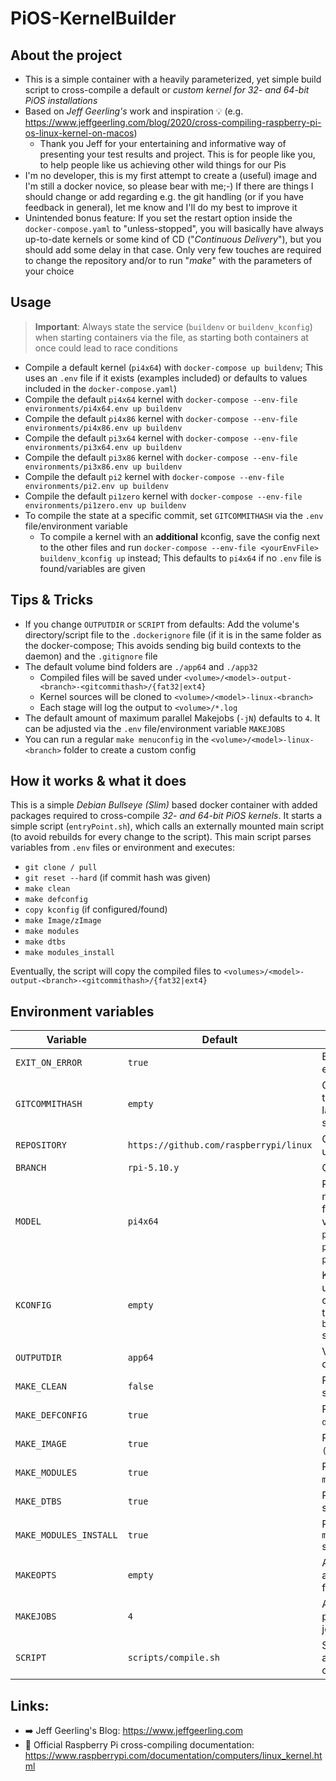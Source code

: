 # PiOS-KernelBuilder
## About the project
- This is a simple container with a heavily parameterized, yet simple build script to cross-compile a default or *custom kernel for 32- and 64-bit PiOS installations*
- Based on *Jeff Geerling's* work and inspiration :bulb: (e.g. https://www.jeffgeerling.com/blog/2020/cross-compiling-raspberry-pi-os-linux-kernel-on-macos)
  - Thank you Jeff for your entertaining and informative way of presenting your test results and project. This is for people like you, to help people like us achieving other wild things for our Pis
- I'm no developer, this is my first attempt to create a (useful) image and I'm still a docker novice, so please bear with me;-) If there are things I should change or add regarding e.g. the git handling (or if you have feedback in general), let me know and I'll do my best to improve it
- Unintended bonus feature: If you set the restart option inside the `docker-compose.yaml` to "unless-stopped", you will basically have always up-to-date kernels or some kind of CD ("*Continuous Delivery*"), but you should add some delay in that case. Only very few touches are required to change the repository and/or to run "*make*" with the parameters of your choice


## Usage
> **Important**: Always state the service (`buildenv` or `buildenv_kconfig`) when starting containers via the file, as starting both containers at once could lead to race conditions

- Compile a default kernel (`pi4x64`) with `docker-compose up buildenv`; This uses an `.env` file if it exists (examples included) or defaults to values included in the `docker-compose.yaml`)
- Compile the default `pi4x64` kernel with `docker-compose --env-file environments/pi4x64.env up buildenv`
- Compile the default `pi4x86` kernel with `docker-compose --env-file environments/pi4x86.env up buildenv`
- Compile the default `pi3x64` kernel with `docker-compose --env-file environments/pi3x64.env up buildenv`
- Compile the default `pi3x86` kernel with `docker-compose --env-file environments/pi3x86.env up buildenv`
- Compile the default `pi2` kernel with `docker-compose --env-file environments/pi2.env up buildenv`
- Compile the default `pi1zero` kernel with `docker-compose --env-file environments/pi1zero.env up buildenv`
- To compile the state at a specific commit, set `GITCOMMITHASH` via the `.env` file/environment variable
  - To compile a kernel with an **additional** kconfig, save the config next to the other files and run `docker-compose --env-file <yourEnvFile> buildenv_kconfig up` instead; This defaults to `pi4x64` if no `.env` file is found/variables are given


## Tips & Tricks
- If you change `OUTPUTDIR` or `SCRIPT` from defaults: Add the volume's directory/script file to the `.dockerignore` file (if it is in the same folder as the docker-compose; This avoids sending big build contexts to the daemon) and the `.gitignore` file
- The default volume bind folders are `./app64` and `./app32`
  - Compiled files will be saved under `<volume>/<model>-output-<branch>-<gitcommithash>/{fat32|ext4}`
  - Kernel sources will be cloned to `<volume>/<model>-linux-<branch>`
  - Each stage will log the output to `<volume>/*.log`
- The default amount of maximum parallel Makejobs (`-jN`) defaults to `4`. It can be adjusted via the `.env` file/environment variable `MAKEJOBS`
- You can run a regular `make menuconfig` in the `<volume>/<model>-linux-<branch>` folder to create a custom config


## How it works & what it does
This is a simple *Debian Bullseye (Slim)* based docker container with added packages required to cross-compile *32- and 64-bit PiOS kernels*. It starts a simple script (`entryPoint.sh`), which calls an externally mounted main script (to avoid rebuilds for every change to the script). This main script parses variables from `.env` files or environment and executes:
  - `git clone / pull`
  - `git reset --hard` (if commit hash was given)
  - `make clean`
  - `make defconfig`
  - `copy kconfig` (if configured/found)
  - `make Image/zImage`
  - `make modules`
  - `make dtbs`
  - `make modules_install`

Eventually, the script will copy the compiled files to `<volumes>/<model>-output-<branch>-<gitcommithash>/{fat32|ext4}`

## Environment variables

| Variable | Default | Description |
| --- | --- | --- |
| `EXIT_ON_ERROR` | `true` | Exit `$SCRIPT` on errors |
| `GITCOMMITHASH` | `empty` | Git commit state to build (uses the latest if not specified) |
| `REPOSITORY` | `https://github.com/raspberrypi/linux` | Git repository to use |
| `BRANCH` | `rpi-5.10.y` | Git branch to use |
| `MODEL` | `pi4x64` | Raspberry Pi model to build for (allowed values are `pi4x64`, `pi4x86`, `pi3x64`, `pi3x86`, `pi2`, `pi1zero`) |
| `KCONFIG` | `empty` | KCONFIG file to use in combination with the `buildenv_kconfig` service |
| `OUTPUTDIR` | `app64` | Volume / output directory |
| `MAKE_CLEAN` | `false` | Run `make clean` step |
| `MAKE_DEFCONFIG` | `true` | Run `make defconfig` step |
| `MAKE_IMAGE` | `true` | Run `make (z)Image` step |
| `MAKE_MODULES` | `true` | Run `make modules` step |
| `MAKE_DTBS` | `true` | Run `make dtbs` step |
| `MAKE_MODULES_INSTALL` | `true` | Run `make modules_install` step |
| `MAKEOPTS` | `empty` | Additional flags and parameters for `make` |
| `MAKEJOBS` | `4` | Amount of parallel make jobs |
| `SCRIPT` | `scripts/compile.sh` | Script to call after starting the container |

## Links:
- :arrow_right: Jeff Geerling's Blog: https://www.jeffgeerling.com
- :penguin: Official Raspberry Pi cross-compiling documentation: https://www.raspberrypi.com/documentation/computers/linux_kernel.html
